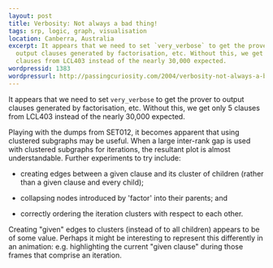 ```yaml
---
layout: post
title: Verbosity: Not always a bad thing!
tags: srp, logic, graph, visualisation
location: Canberra, Australia
excerpt: It appears that we need to set `very_verbose` to get the prover to
  output clauses generated by factorisation, etc. Without this, we get only 5
  clauses from LCL403 instead of the nearly 30,000 expected.
wordpressid: 1383
wordpressurl: http://passingcuriosity.com/2004/verbosity-not-always-a-bad-thing/
---
```


It appears that we need to set `very_verbose` to get the prover to output
clauses generated by factorisation, etc. Without this, we get only 5 clauses
from LCL403 instead of the nearly 30,000 expected.

Playing with the dumps from SET012, it becomes apparent that using clustered
subgraphs may be useful. When a large inter-rank gap is used with clustered
subgraphs for iterations, the resultant plot is almost understandable. Further
experiments to try include:

* creating edges between a given clause and its cluster of children (rather
  than a given clause and every child);

* collapsing nodes introduced by 'factor' into their parents; and

* correctly ordering the iteration clusters with respect to each other.

Creating "given" edges to clusters (instead of to all children) appears to be
of some value. Perhaps it might be interesting to represent this differently
in an animation: e.g. highlighting the current "given clause" during those
frames that comprise an iteration.
